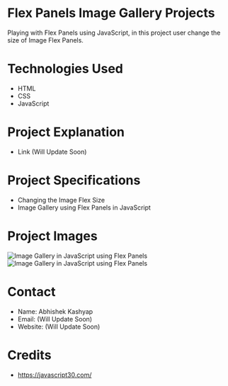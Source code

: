# Flex Panels Image Gallery Projects
Playing with Flex Panels using JavaScript, in this project user change the size of Image Flex Panels.

# Technologies Used
- HTML
- CSS
- JavaScript

# Project Explanation
- Link (Will Update Soon)

# Project Specifications 
- Changing the Image Flex Size
- Image Gallery using Flex Panels in JavaScript

# Project Images
<img src="https://1.bp.blogspot.com/-x5Xni0Bdq_s/YKYEfM_RLvI/AAAAAAAAEJ8/27jH_aK804sxMoPl0ZkviDP2THt3BB0eQCLcBGAsYHQ/w640-h310/Project%2BImage.png" alt="Image Gallery in JavaScript using Flex Panels">

<img src="https://1.bp.blogspot.com/-Lyg_3FrkWXE/YKYEfuPoHGI/AAAAAAAAEKA/OuTh4BKC85MKhyFMd5iJtgwQBxhTkPF7wCLcBGAsYHQ/w640-h308/Project%2BImage%2B1.png" alt="Image Gallery in JavaScript using Flex Panels">

# Contact
- Name: Abhishek Kashyap
- Email: (Will Update Soon)
- Website: (Will Update Soon)

# Credits
- https://javascript30.com/

